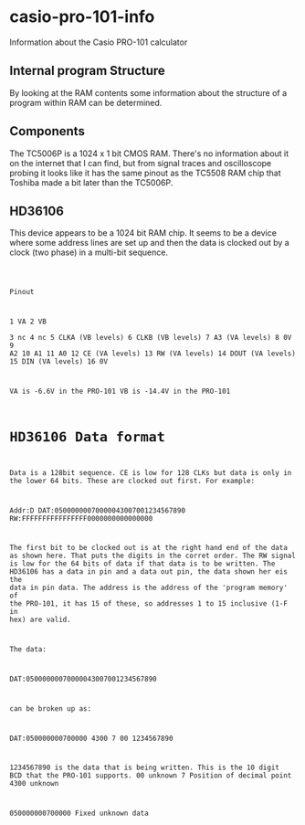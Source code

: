# casio-pro-101-info
Information about the Casio PRO-101 calculator

Internal program Structure
--------------------------

By looking at the RAM contents some information about the structure of a program within RAM can
be determined.

Components
----------

The TC5006P is a 1024 x 1 bit CMOS RAM. There's no information about it on the internet that I can find, but 
from signal traces and oscilloscope probing it looks like it has the same pinout as the TC5508 RAM chip that Toshiba
made a bit later than the TC5006P.

HD36106
-------

This device appears to be a 1024 bit RAM chip. It seems to be a device where some address lines are set up and then the data is clocked out by a clock (two phase) in a multi-bit sequence.

<code>

  Pinout
  
  1   VA
  2   VB  
  3   nc
  4   nc
  5   CLKA    (VB levels)
  6   CLKB    (VB levels)
  7   A3      (VA levels)
  8   0V
  9   A2
  10  A1
  11  A0
  12  CE      (VA levels)
  13  RW      (VA levels)
  14  DOUT    (VA levels)
  15  DIN     (VA levels)
  16  0V
 
  VA is -6.6V in the PRO-101
  VB is -14.4V in the PRO-101
  
  HD36106 Data format
  ===================
  
  Data is a 128bit sequence. CE is low for 128 CLKs but data is only in the lower 64 bits. These are clocked out first. For example:
  
  Addr:D DAT:05000000070000043007001234567890 RW:FFFFFFFFFFFFFFFF0000000000000000
  
  The first bit to be clocked out is at the right hand end of the data as shown here. That puts the digits in the corret order. The RW signal is low for the 64 bits of data if that data is to be written. The HD36106 has a data in pin and a data out pin, the data shown her eis the data in pin data.
  The address is the address of the 'program memory' of the PRO-101, it has 15 of these, so addresses 1 to 15 inclusive (1-F in hex) are valid. 
  
  The data:
  
  DAT:05000000070000043007001234567890
  
  can be broken up as:
  
  DAT:050000000700000 4300 7 00 1234567890
  
  1234567890   is the data that is being written. This is the 10 digit BCD that the PRO-101 supports.
  00            unknown
  7             Position of decimal point
  4300          unknown
  
  050000000700000  Fixed unknown data
  
  
